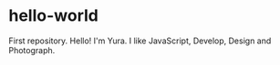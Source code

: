 # hello-world
First repository.
Hello! I'm Yura.
I like JavaScript, Develop, Design and Photograph.
